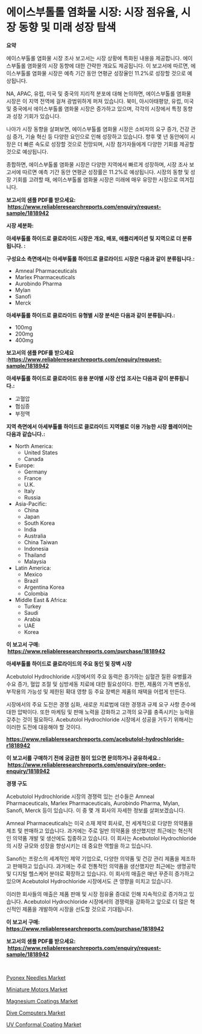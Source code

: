 <p><h1>에이스부톨롤 염화물 시장: 시장 점유율, 시장 동향 및 미래 성장 탐색</h1></p><p><strong>요약</strong></p>
<p><p>에이스부톨롤 염화물 시장 조사 보고서는 시장 상황에 특화된 내용을 제공합니다. 에이스부톨롤 염화물의 시장 동향에 대한 간략한 개요도 제공됩니다. 이 보고서에 따르면, 에이스부톨롤 염화물 시장은 예측 기간 동안 연평균 성장율인 11.2%로 성장할 것으로 예상됩니다.</p><p>NA, APAC, 유럽, 미국 및 중국의 지리적 분포에 대해 논의하면, 에이스부톨롤 염화물 시장은 이 지역 전역에 걸쳐 광범위하게 퍼져 있습니다. 북미, 아시아태평양, 유럽, 미국 및 중국에서 에이스부톨롤 염화물 시장은 증가하고 있으며, 각각의 시장에서 특정 동향과 성장 기회가 있습니다.</p><p>나아가 시장 동향을 살펴보면, 에이스부톨롤 염화물 시장은 소비자의 요구 증가, 건강 관심 증가, 기술 혁신 등 다양한 요인으로 인해 성장하고 있습니다. 향후 몇 년 동안에이 시장은 더 빠른 속도로 성장할 것으로 전망되며, 시장 참가자들에게 다양한 기회를 제공할 것으로 예상됩니다.</p><p>종합하면, 에이스부톨롤 염화물 시장은 다양한 지역에서 빠르게 성장하며, 시장 조사 보고서에 따르면 예측 기간 동안 연평균 성장률은 11.2%로 예상됩니다. 시장의 동향 및 성장 기회를 고려할 때, 에이스부톨롤 염화물 시장은 미래에 매우 유망한 시장으로 여겨집니다.</p></p>
<p><strong>보고서의 샘플 PDF를 받으세요: &nbsp;<a href="https://www.reliableresearchreports.com/enquiry/request-sample/1818942">https://www.reliableresearchreports.com/enquiry/request-sample/1818942</a></strong></p>
<p><strong>시장 세분화:</strong></p>
<p><strong> 아세부톨롤 하이드로 클로라이드 시장은 개요, 배포, 애플리케이션 및 지역으로 더 분류됩니다. :</strong></p>
<p><strong>구성요소 측면에서는 아세부톨롤 하이드로 클로라이드 시장은 다음과 같이 분류됩니다.:</strong></p>
<p><ul><li>Amneal Pharmaceuticals</li><li>Marlex Pharmaceuticals</li><li>Aurobindo Pharma</li><li>Mylan</li><li>Sanofi</li><li>Merck</li></ul></p>
<p><strong> 아세부톨롤 하이드로 클로라이드 유형별 시장 분석은 다음과 같이 분류됩니다.:</strong></p>
<p><ul><li>100mg</li><li>200mg</li><li>400mg</li></ul></p>
<p><strong>보고서의 샘플 PDF를 받으세요 :<a href="https://www.reliableresearchreports.com/enquiry/request-sample/1818942">https://www.reliableresearchreports.com/enquiry/request-sample/1818942</a></strong></p>
<p><strong> 아세부톨롤 하이드로 클로라이드 응용 분야별 시장 산업 조사는 다음과 같이 분류됩니다.:</strong></p>
<p><ul><li>고혈압</li><li>협심증</li><li>부정맥</li></ul></p>
<p><strong>지역 측면에서 아세부톨롤 하이드로 클로라이드 지역별로 이용 가능한 시장 플레이어는 다음과 같습니다.:</strong></p>
<p><ul>
    <li>
        North America:
        <ul>
            <li>United States</li>
            <li>Canada</li>
        </ul>
    </li>
    <li>
        Europe:
        <ul>
            <li>Germany</li>
            <li>France</li>
            <li>U.K.</li>
            <li>Italy</li>
            <li>Russia</li>
        </ul>
    </li>
    <li>
        Asia-Pacific:
        <ul>
            <li>China</li>
            <li>Japan</li>
            <li>South Korea</li>
            <li>India</li>
            <li>Australia</li>
            <li>China Taiwan</li>
            <li>Indonesia</li>
            <li>Thailand</li>
            <li>Malaysia</li>
        </ul>
    </li>
    <li>
        Latin America:
        <ul>
            <li>Mexico</li>
            <li>Brazil</li>
            <li>Argentina Korea</li>
            <li>Colombia</li>
        </ul>
    </li>
    <li>
        Middle East & Africa:
        <ul>
            <li>Turkey</li>
            <li>Saudi</li>
            <li>Arabia</li>
            <li>UAE</li>
            <li>Korea</li>
        </ul>
    </li>
    </ul></p>
<p><strong>이 보고서 구매: &nbsp;<a href="https://www.reliableresearchreports.com/purchase/1818942">https://www.reliableresearchreports.com/purchase/1818942</a></strong></p>
<p><strong>아세부톨롤 하이드로 클로라이드의 주요 동인 및 장벽 시장</strong></p>
<p><p>Acebutolol Hydrochloride 시장에서의 주요 동력은 증가하는 심혈관 질환 유병률과 수요 증가, 혈압 조절 및 심방세동 치료에 대한 필요성이다. 한편, 제품의 가격 변동성, 부작용의 가능성 및 제한된 확대 영향 등 주요 장벽은 제품의 채택을 어렵게 만든다.</p><p>시장에서의 주요 도전은 경쟁 심화, 새로운 치료법에 대한 경쟁과 규제 요구 사항 준수에 대한 압박이다. 또한 마케팅 및 판매 노력을 강화하고 고객의 요구를 충족시키는 능력을 갖추는 것이 필요하다. Acebutolol Hydrochloride 시장에서 성공을 거두기 위해서는 이러한 도전에 대응해야 할 것이다.</p></p>
<p><strong><a href="https://www.reliableresearchreports.com/acebutolol-hydrochloride-r1818942">https://www.reliableresearchreports.com/acebutolol-hydrochloride-r1818942</a></strong></p>
<p><strong>이 보고서를 구매하기 전에 궁금한 점이 있으면 문의하거나 공유하세요.: &nbsp;<a href="https://www.reliableresearchreports.com/enquiry/pre-order-enquiry/1818942">https://www.reliableresearchreports.com/enquiry/pre-order-enquiry/1818942</a></strong></p>
<p><strong>경쟁 구도</strong></p>
<p><p>Acebutolol Hydrochloride 시장의 경쟁력 있는 선수들은 Amneal Pharmaceuticals, Marlex Pharmaceuticals, Aurobindo Pharma, Mylan, Sanofi, Merck 등이 있습니다. 이 중 몇 개 회사의 자세한 정보를 살펴보겠습니다.</p><p>Amneal Pharmaceuticals는 미국 소재 제약 회사로, 전 세계적으로 다양한 의약품을 제조 및 판매하고 있습니다. 과거에는 주로 일반 의약품을 생산했지만 최근에는 혁신적인 의약품 개발 및 생산에도 집중하고 있습니다. 이 회사는 Acebutolol Hydrochloride의 시장 규모와 성장을 향상시키는 데 중요한 역할을 하고 있습니다.</p><p>Sanofi는 프랑스의 세계적인 제약 기업으로, 다양한 의약품 및 건강 관리 제품을 제조하고 판매하고 있습니다. 과거에는 주로 전통적인 의약품을 생산했지만 최근에는 생명공학 및 디지털 헬스케어 분야로 확장하고 있습니다. 이 회사의 매출은 매년 꾸준히 증가하고 있으며 Acebutolol Hydrochloride 시장에서도 큰 영향을 미치고 있습니다.</p><p>이러한 회사들의 매출은 제품 판매 및 시장 점유율 증대로 인해 지속적으로 증가하고 있습니다. Acebutolol Hydrochloride 시장에서의 경쟁력을 강화하고 앞으로 더 많은 혁신적인 제품을 개발하여 시장을 선도할 것으로 기대됩니다.</p></p>
<p><strong>이 보고서 구매: &nbsp; <a href="https://www.reliableresearchreports.com/purchase/1818942">https://www.reliableresearchreports.com/purchase/1818942</a></strong></p>
<p><strong>보고서의 샘플 PDF를 받으세요: &nbsp;<a href="https://www.reliableresearchreports.com/enquiry/request-sample/1818942">https://www.reliableresearchreports.com/enquiry/request-sample/1818942</a></strong><strong></strong></p>
<p>&nbsp;</p>
<p><p><a href="https://woozy-pyroraptor-a1f.notion.site/Pyonex-Needles-Market-Size-Reveals-the-Best-Marketing-Channels-In-Global-Industry-0c0a2df14bdd4453ba83bb82fa08a831">Pyonex Needles Market</a></p><p><a href="https://github.com/guneycigdem35/Market-Research-Report-List-3/blob/main/miniature-motors-market.md">Miniature Motors Market</a></p><p><a href="https://issuu.com/reportprime-2/docs/magnesium-coatings-market-size-2030.pptx">Magnesium Coatings Market</a></p><p><a href="https://view.publitas.com/reportprime-1/dive-computers-market-report-reveals-the-latest-trends-and-growth-opportunities-of-this-market/">Dive Computers Market</a></p><p><a href="https://issuu.com/reportprime-2/docs/uv-conformal-coating-market-size-2030.pptx">UV Conformal Coating Market</a></p></p>